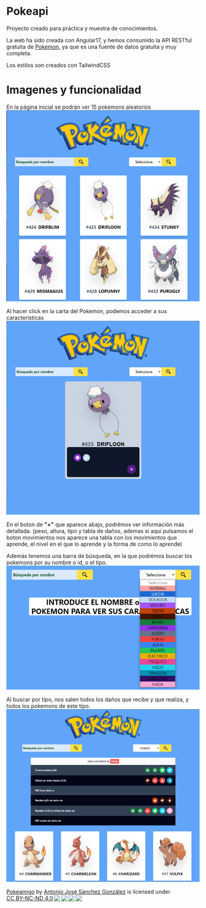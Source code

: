 # Pokeapi

Proyecto creado para práctica y muestra de conocimientos.

La web ha sido creada con Angular17, y hemos consumido la API RESTful gratuita de [Pokemon](https://pokeapi.co/), ya que es una fuente de datos gratuita y muy completa.

Los estilos son creados con TailwindCSS

# Imagenes y funcionalidad

En la página inicial se podrán ver 15 pokemons aleatorios
![imagen1](./src/assets/img/readme/ej1.png)

Al hacer click en la carta del Pokemon, podemos acceder a sus características
![imagen2](./src/assets/img/readme/ej2.png)

En el boton de __"+"__ que aparece abajo, podrémos ver información más detallada. (peso, altura, tipo y tabla de daños, ademas si aqui pulsamos el boton movimientos nos aparece una tabla con los movimientos que aprende, el nivel en el que lo aprende y la forma de como lo aprende)

Además tenemos una barra de búsqueda, en la que podrémos buscar los pokemons por su nombre o id, o el tipo.
![busqueda](./src/assets/img/readme/ej3.png)

Al buscar por tipo, nos salen todos los daños que recibe y que realiza, y todos los pokemons de este tipo.
![busqueda por tipos](./src/assets/img/readme/ej4.png)



<p xmlns:cc="http://creativecommons.org/ns#" xmlns:dct="http://purl.org/dc/terms/"><a property="dct:title" rel="cc:attributionURL" href="https://ajsanchez8.github.io/pokedex/">Pokeamigo</a> by <a rel="cc:attributionURL dct:creator" property="cc:attributionName" href="https://www.linkedin.com/in/antonio-jose-sanchez-gonzalez/">Antonio José Sánchez González</a> is licensed under <a href="http://creativecommons.org/licenses/by-nc-nd/4.0/?ref=chooser-v1" target="_blank" rel="license noopener noreferrer" style="display:inline-block;">CC BY-NC-ND 4.0<img style="height:22px!important;margin-left:3px;vertical-align:text-bottom;" src="https://mirrors.creativecommons.org/presskit/icons/cc.svg?ref=chooser-v1"><img style="height:22px!important;margin-left:3px;vertical-align:text-bottom;" src="https://mirrors.creativecommons.org/presskit/icons/by.svg?ref=chooser-v1"><img style="height:22px!important;margin-left:3px;vertical-align:text-bottom;" src="https://mirrors.creativecommons.org/presskit/icons/nc.svg?ref=chooser-v1"><img style="height:22px!important;margin-left:3px;vertical-align:text-bottom;" src="https://mirrors.creativecommons.org/presskit/icons/nd.svg?ref=chooser-v1"></a></p>
